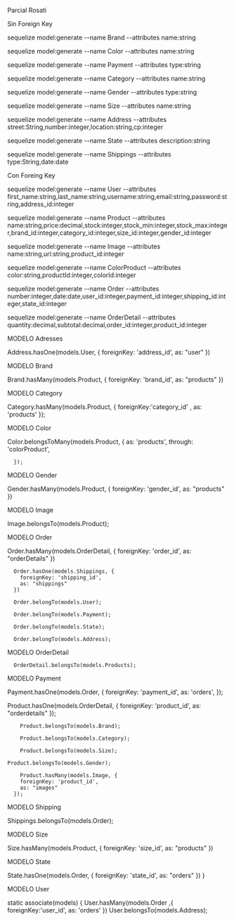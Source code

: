 
Parcial Rosati

Sin Foreign Key

sequelize model:generate --name Brand --attributes name:string

sequelize model:generate --name Color --attributes name:string

sequelize model:generate --name Payment --attributes type:string

sequelize model:generate --name Category --attributes name:string

sequelize model:generate --name Gender --attributes type:string

sequelize model:generate --name Size --attributes name:string

sequelize model:generate --name Address --attributes street:String,number:integer,location:string,cp:integer

sequelize model:generate --name State --attributes description:string

sequelize model:generate --name Shippings --attributes type:String,date:date

Con Foreing Key

sequelize model:generate --name User --attributes first_name:string,last_name:string,username:string,email:string,password:string,address_id:integer

sequelize model:generate --name Product --attributes name:string,price:decimal,stock:integer,stock_min:integer,stock_max:integer,brand_id:integer,category_id:integer,size_id:integer,gender_id:integer

sequelize model:generate --name Image --attributes name:string,url:string,product_id:integer

sequelize model:generate --name ColorProduct --attributes color:string,productId:integer,colorId:integer

sequelize model:generate --name Order --attributes number:integer,date:date,user_id:integer,payment_id:integer,shipping_id:integer,state_id:integer

sequelize model:generate --name OrderDetail --attributes quantity:decimal,subtotal:decimal,order_id:integer,product_id:integer

  
MODELO Adresses

Address.hasOne(models.User, {
        foreignKey: 'address_id',
        as: "user"
        })

MODELO Brand

   Brand.hasMany(models.Product, {
        foreignKey: 'brand_id',
        as: "products"
      })

MODELO Category

   Category.hasMany(models.Product, {
         foreignKey:'category_id' ,
         as: 'products'
      }); 

MODELO Color

 Color.belongsToMany(models.Product, {
        as: 'products',
        through: 'colorProduct',
        
      }); 
MODELO Gender

  Gender.hasMany(models.Product, {
        foreignKey: 'gender_id',
        as: "products"
        })

MODELO Image

 Image.belongsTo(models.Product);

MODELO Order

  Order.hasMany(models.OrderDetail, {
        foreignKey: 'order_id',
        as: "orderDetails"
      })

      Order.hasOne(models.Shippings, {
        foreignKey: 'shipping_id',
        as: "shippings"
      })

      Order.belongTo(models.User);

      Order.belongTo(models.Payment);

      Order.belongTo(models.State);

      Order.belongTo(models.Address);

MODELO OrderDetail

      OrderDetail.belongsTo(models.Products);

MODELO Payment

  Payment.hasOne(models.Order, {
        foreignKey: 'payment_id',
        as: 'orders',
      });

 Product.hasOne(models.OrderDetail, {
        foreignKey: 'product_id',
        as: "orderdetails"
      });
   
     	Product.belongsTo(models.Brand);
	
      	Product.belongsTo(models.Category);
	 
      	Product.belongsTo(models.Size);
	
	Product.belongsTo(models.Gender);
	
      	Product.hasMany(models.Image, {
        foreignKey: 'product_id',
        as: "images"
      });

MODELO Shipping

   Shippings.belongsTo(models.Order);

MODELO Size

 Size.hasMany(models.Product, {
        foreignKey: 'size_id',
        as: "products"
        })

MODELO State

 State.hasOne(models.Order, {
        foreignKey: 'state_id',
        as: "orders"
        })
    }

MODELO User

 static associate(models) {
      User.hasMany(models.Order ,{
        foreignKey:'user_id',
        as: 'orders'
      })
      User.belongsTo(models.Address);
